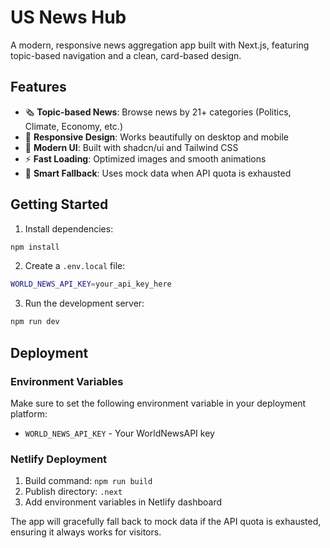 # US News Hub

A modern, responsive news aggregation app built with Next.js, featuring topic-based navigation and a clean, card-based design.

## Features

- 🗞️ **Topic-based News**: Browse news by 21+ categories (Politics, Climate, Economy, etc.)
- 📱 **Responsive Design**: Works beautifully on desktop and mobile
- 🎨 **Modern UI**: Built with shadcn/ui and Tailwind CSS
- ⚡ **Fast Loading**: Optimized images and smooth animations
- 🔄 **Smart Fallback**: Uses mock data when API quota is exhausted

## Getting Started

1. Install dependencies:
```bash
npm install
```

2. Create a `.env.local` file:
```bash
WORLD_NEWS_API_KEY=your_api_key_here
```

3. Run the development server:
```bash
npm run dev
```

## Deployment

### Environment Variables
Make sure to set the following environment variable in your deployment platform:
- `WORLD_NEWS_API_KEY` - Your WorldNewsAPI key

### Netlify Deployment
1. Build command: `npm run build`
2. Publish directory: `.next`
3. Add environment variables in Netlify dashboard

The app will gracefully fall back to mock data if the API quota is exhausted, ensuring it always works for visitors.
